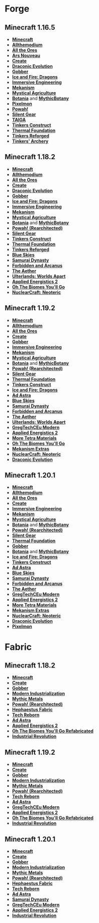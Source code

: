 # Forge
## Minecraft 1.16.5
+ **[Minecraft](https://www.minecraft.net/)**
+ **[Allthemodium](https://www.curseforge.com/minecraft/mc-mods/allthemodium)**
+ **[All the Ores](https://www.curseforge.com/minecraft/mc-mods/ato)**
+ **[Ars Nouveau](https://www.curseforge.com/minecraft/mc-mods/ars-nouveau)**
+ **[Create](https://www.curseforge.com/minecraft/mc-mods/create)**
+ **[Draconic Evolution](https://www.curseforge.com/minecraft/mc-mods/draconic-evolution)**
+ **[Gobber](https://www.curseforge.com/minecraft/mc-mods/gobber)**
+ **[Ice and Fire: Dragons](https://www.curseforge.com/minecraft/mc-mods/ice-and-fire-dragons)**
+ **[Immersive Engineering](https://www.curseforge.com/minecraft/mc-mods/immersive-engineering)**
+ **[Mekanism](https://www.curseforge.com/minecraft/mc-mods/mekanism)**
+ **[Mystical Agriculture](https://www.curseforge.com/minecraft/mc-mods/mystical-agriculture)** 
+ **[Botania](https://www.curseforge.com/minecraft/mc-mods/botania)** and **[MythicBotany](https://www.curseforge.com/minecraft/mc-mods/mythicbotany)**
+ **[Pixelmon](https://www.curseforge.com/minecraft/mc-mods/pixelmon)**
+ **[Powah!](https://www.curseforge.com/minecraft/mc-mods/powah)**
+ **[Silent Gear](https://www.curseforge.com/minecraft/mc-mods/silent-gear)**
+ **[TAIGA](https://www.curseforge.com/minecraft/mc-mods/taiga-tinkers-alloying-addon)**
+ **[Tinkers Construct](https://www.curseforge.com/minecraft/mc-mods/tinkers-construct)**
+ **[Thermal Foundation](https://www.curseforge.com/minecraft/mc-mods/thermal-foundation)**
+ **[Tinkers Reforged](https://www.curseforge.com/minecraft/mc-mods/tinkers-reforged)**
+ **[Tinkers' Archery](https://www.curseforge.com/minecraft/mc-mods/tinkers-archery)**

## Minecraft 1.18.2
+ **[Minecraft](https://www.minecraft.net/)**
+ **[Allthemodium](https://www.curseforge.com/minecraft/mc-mods/allthemodium)**
+ **[All the Ores](https://www.curseforge.com/minecraft/mc-mods/ato)**
+ **[Create](https://www.curseforge.com/minecraft/mc-mods/create)**
+ **[Draconic Evolution](https://www.curseforge.com/minecraft/mc-mods/draconic-evolution)**
+ **[Gobber](https://www.curseforge.com/minecraft/mc-mods/gobber)**
+ **[Ice and Fire: Dragons](https://www.curseforge.com/minecraft/mc-mods/ice-and-fire-dragons)**
+ **[Immersive Engineering](https://www.curseforge.com/minecraft/mc-mods/immersive-engineering)**
+ **[Mekanism](https://www.curseforge.com/minecraft/mc-mods/mekanism)**
+ **[Mystical Agriculture](https://www.curseforge.com/minecraft/mc-mods/mystical-agriculture)**
+ **[Botania](https://www.curseforge.com/minecraft/mc-mods/botania)** and **[MythicBotany](https://www.curseforge.com/minecraft/mc-mods/mythicbotany)**
+ **[Powah! (Rearchitected)](https://www.curseforge.com/minecraft/mc-mods/powah-rearchitected)**
+ **[Silent Gear](https://www.curseforge.com/minecraft/mc-mods/silent-gear)**
+ **[Tinkers Construct](https://www.curseforge.com/minecraft/mc-mods/tinkers-construct)**
+ **[Thermal Foundation](https://www.curseforge.com/minecraft/mc-mods/thermal-foundation)**
+ **[Tinkers Reforged](https://www.curseforge.com/minecraft/mc-mods/tinkers-reforged)**
+ **[Blue Skies](https://www.curseforge.com/minecraft/mc-mods/blue-skies)**
+ **[Samurai Dynasty](https://www.curseforge.com/minecraft/mc-mods/samurai-dynasty)**
+ **[Forbidden and Arcanus](https://www.curseforge.com/minecraft/mc-mods/forbidden-arcanus)**
+ **[The Aether](https://www.curseforge.com/minecraft/mc-mods/aether)**
+ **[Ulterlands: Worlds Apart](https://www.curseforge.com/minecraft/mc-mods/the-ulterlands)**
+ **[Applied Energistics 2](https://www.curseforge.com/minecraft/mc-mods/the-ulterlands)**
+ **[Oh The Biomes You'll Go](https://www.curseforge.com/minecraft/mc-mods/oh-the-biomes-youll-go)**
+ **[NuclearCraft: Neoteric](https://www.curseforge.com/minecraft/mc-mods/nuclearcraft-neoteric)**

## Minecraft 1.19.2
+ **[Minecraft](https://www.minecraft.net/)**
+ **[Allthemodium](https://www.curseforge.com/minecraft/mc-mods/allthemodium)**
+ **[All the Ores](https://www.curseforge.com/minecraft/mc-mods/ato)**
+ **[Create](https://www.curseforge.com/minecraft/mc-mods/create)**
+ **[Gobber](https://www.curseforge.com/minecraft/mc-mods/gobber)**
+ **[Immersive Engineering](https://www.curseforge.com/minecraft/mc-mods/immersive-engineering)**
+ **[Mekanism](https://www.curseforge.com/minecraft/mc-mods/mekanism)**
+ **[Mystical Agriculture](https://www.curseforge.com/minecraft/mc-mods/mystical-agriculture)**
+ **[Botania](https://www.curseforge.com/minecraft/mc-mods/botania)** and **[MythicBotany](https://www.curseforge.com/minecraft/mc-mods/mythicbotany)**
+ **[Powah! (Rearchitected)](https://www.curseforge.com/minecraft/mc-mods/powah-rearchitected)**
+ **[Silent Gear](https://www.curseforge.com/minecraft/mc-mods/silent-gear)**
+ **[Thermal Foundation](https://www.curseforge.com/minecraft/mc-mods/thermal-foundation)**
+ **[Tinkers Construct](https://www.curseforge.com/minecraft/mc-mods/tinkers-construct)**
+ **[Ice and Fire: Dragons](https://www.curseforge.com/minecraft/mc-mods/ice-and-fire-dragons)**
+ **[Ad Astra](https://www.curseforge.com/minecraft/mc-mods/ad-astra)**
+ **[Blue Skies](https://www.curseforge.com/minecraft/mc-mods/blue-skies)**
+ **[Samurai Dynasty](https://www.curseforge.com/minecraft/mc-mods/samurai-dynasty)**
+ **[Forbidden and Arcanus](https://www.curseforge.com/minecraft/mc-mods/forbidden-arcanus)**
+ **[The Aether](https://www.curseforge.com/minecraft/mc-mods/aether)**
+ **[Ulterlands: Worlds Apart](https://www.curseforge.com/minecraft/mc-mods/the-ulterlands)**
+ **[GregTechCEu Modern](https://www.curseforge.com/minecraft/mc-mods/gregtechceu-modern)**
+ **[Applied Energistics 2](https://www.curseforge.com/minecraft/mc-mods/the-ulterlands)**
+ **[More Tetra Materials](https://www.curseforge.com/minecraft/mc-mods/more-tetra-materials)**
+ **[Oh The Biomes You'll Go](https://www.curseforge.com/minecraft/mc-mods/oh-the-biomes-youll-go)**
+ **[Mekanism Extras](https://www.curseforge.com/minecraft/mc-mods/mekanism-extras)**
+ **[NuclearCraft: Neoteric](https://www.curseforge.com/minecraft/mc-mods/nuclearcraft-neoteric)**
+ **[Draconic Evolution](https://www.curseforge.com/minecraft/mc-mods/draconic-evolution)**

## Minecraft 1.20.1
+ **[Minecraft](https://www.minecraft.net/)**
+ **[Allthemodium](https://www.curseforge.com/minecraft/mc-mods/allthemodium)**
+ **[All the Ores](https://www.curseforge.com/minecraft/mc-mods/ato)**
+ **[Create](https://www.curseforge.com/minecraft/mc-mods/create)**
+ **[Immersive Engineering](https://www.curseforge.com/minecraft/mc-mods/immersive-engineering)**
+ **[Mekanism](https://www.curseforge.com/minecraft/mc-mods/mekanism)**
+ **[Mystical Agriculture](https://www.curseforge.com/minecraft/mc-mods/mystical-agriculture)**
+ **[Botania](https://www.curseforge.com/minecraft/mc-mods/botania)** and **[MythicBotany](https://www.curseforge.com/minecraft/mc-mods/mythicbotany)**
+ **[Powah! (Rearchitected)](https://www.curseforge.com/minecraft/mc-mods/powah-rearchitected)**
+ **[Silent Gear](https://www.curseforge.com/minecraft/mc-mods/silent-gear)**
+ **[Thermal Foundation](https://www.curseforge.com/minecraft/mc-mods/thermal-foundation)**
+ **[Gobber](https://www.curseforge.com/minecraft/mc-mods/gobber)**
+ **[Botania](https://www.curseforge.com/minecraft/mc-mods/botania)** and **[MythicBotany](https://www.curseforge.com/minecraft/mc-mods/mythicbotany)**
+ **[Ice and Fire: Dragons](https://www.curseforge.com/minecraft/mc-mods/ice-and-fire-dragons)**
+ **[Tinkers Construct](https://www.curseforge.com/minecraft/mc-mods/tinkers-construct)**
+ **[Ad Astra](https://www.curseforge.com/minecraft/mc-mods/ad-astra)**
+ **[Blue Skies](https://www.curseforge.com/minecraft/mc-mods/blue-skies)**
+ **[Samurai Dynasty](https://www.curseforge.com/minecraft/mc-mods/samurai-dynasty)**
+ **[Forbidden and Arcanus](https://www.curseforge.com/minecraft/mc-mods/forbidden-arcanus)**
+ **[The Aether](https://www.curseforge.com/minecraft/mc-mods/aether)**
+ **[GregTechCEu Modern](https://www.curseforge.com/minecraft/mc-mods/gregtechceu-modern)**
+ **[Applied Energistics 2](https://www.curseforge.com/minecraft/mc-mods/the-ulterlands)**
+ **[More Tetra Materials](https://www.curseforge.com/minecraft/mc-mods/more-tetra-materials)**
+ **[Mekanism Extras](https://www.curseforge.com/minecraft/mc-mods/mekanism-extras)**
+ **[NuclearCraft: Neoteric](https://www.curseforge.com/minecraft/mc-mods/nuclearcraft-neoteric)**
+ **[Draconic Evolution](https://www.curseforge.com/minecraft/mc-mods/draconic-evolution)**
+ **[Pixelmon](https://www.curseforge.com/minecraft/mc-mods/pixelmon)**

# Fabric
## Minecraft 1.18.2
+ **[Minecraft](https://www.minecraft.net/)**
+ **[Create](https://www.curseforge.com/minecraft/mc-mods/create)**
+ **[Gobber](https://www.curseforge.com/minecraft/mc-mods/gobber-fabric)**
+ **[Modern Industrialization](https://www.curseforge.com/minecraft/mc-mods/modern-industrialization)**
+ **[Mythic Metals](https://www.curseforge.com/minecraft/mc-mods/mythicmetals)**
+ **[Powah! (Rearchitected)](https://www.curseforge.com/minecraft/mc-mods/powah-rearchitected)**
+ **[Hephaestus Fabric](https://www.curseforge.com/minecraft/mc-mods/hephaestus-fabric)**
+ **[Tech Reborn](https://www.curseforge.com/minecraft/mc-mods/techreborn)**
+ **[Ad Astra](https://www.curseforge.com/minecraft/mc-mods/ad-astra)**
+ **[Applied Energistics 2](https://www.curseforge.com/minecraft/mc-mods/applied-energistics-2)**
+ **[Oh The Biomes You'll Go Refabricated](https://www.curseforge.com/minecraft/mc-mods/oh-the-biomes-youll-go-fabric)**
+ **[Industrial Revolution](https://www.curseforge.com/minecraft/mc-mods/industrial-revolution)**

## Minecraft 1.19.2
+ **[Minecraft](https://www.minecraft.net/)**
+ **[Create](https://www.curseforge.com/minecraft/mc-mods/create)**
+ **[Gobber](https://www.curseforge.com/minecraft/mc-mods/gobber-fabric)**
+ **[Modern Industrialization](https://www.curseforge.com/minecraft/mc-mods/modern-industrialization)**
+ **[Mythic Metals](https://www.curseforge.com/minecraft/mc-mods/mythicmetals)**
+ **[Powah! (Rearchitected)](https://www.curseforge.com/minecraft/mc-mods/powah-rearchitected)**
+ **[Tech Reborn](https://www.curseforge.com/minecraft/mc-mods/techreborn)**
+ **[Ad Astra](https://www.curseforge.com/minecraft/mc-mods/ad-astra)**
+ **[GregTechCEu Modern](https://www.curseforge.com/minecraft/mc-mods/gregtechceu-modern)**
+ **[Applied Energistics 2](https://www.curseforge.com/minecraft/mc-mods/applied-energistics-2)**
+ **[Oh The Biomes You'll Go Refabricated](https://www.curseforge.com/minecraft/mc-mods/oh-the-biomes-youll-go-fabric)**
+ **[Industrial Revolution](https://www.curseforge.com/minecraft/mc-mods/industrial-revolution)**

## Minecraft 1.20.1
+ **[Minecraft](https://www.minecraft.net/)**
+ **[Create](https://www.curseforge.com/minecraft/mc-mods/create)**
+ **[Gobber](https://www.curseforge.com/minecraft/mc-mods/gobber-fabric)**
+ **[Modern Industrialization](https://www.curseforge.com/minecraft/mc-mods/modern-industrialization)**
+ **[Mythic Metals](https://www.curseforge.com/minecraft/mc-mods/mythicmetals)**
+ **[Powah! (Rearchitected)](https://www.curseforge.com/minecraft/mc-mods/powah-rearchitected)**
+ **[Hephaestus Fabric](https://www.curseforge.com/minecraft/mc-mods/hephaestus-fabric)**
+ **[Tech Reborn](https://www.curseforge.com/minecraft/mc-mods/techreborn)**
+ **[Ad Astra](https://www.curseforge.com/minecraft/mc-mods/ad-astra)**
+ **[Samurai Dynasty](https://www.curseforge.com/minecraft/mc-mods/epic-samurais-fabric)**
+ **[GregTechCEu Modern](https://www.curseforge.com/minecraft/mc-mods/gregtechceu-modern)**
+ **[Applied Energistics 2](https://www.curseforge.com/minecraft/mc-mods/applied-energistics-2)**
+ **[Industrial Revolution](https://www.curseforge.com/minecraft/mc-mods/industrial-revolution)**